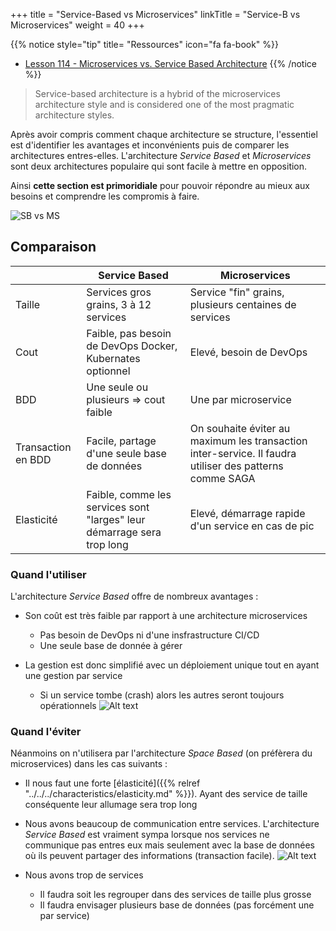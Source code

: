 +++
title = "Service-Based vs Microservices"
linkTitle = "Service-B vs Microservices"
weight = 40 
+++

{{% notice style="tip" title= "Ressources" icon="fa fa-book" %}}
- [Lesson 114 - Microservices vs. Service Based Architecture](https://youtu.be/xkr5nGJYx_U)
{{% /notice %}} 

> Service-based architecture is a hybrid of the microservices architecture style and is considered one of the most pragmatic architecture styles.

Après avoir compris comment chaque architecture se structure, l'essentiel est d'identifier les avantages et inconvénients puis de comparer les architectures entres-elles. L'architecture *Service Based* et *Microservices* sont deux architectures populaire qui sont facile à mettre en opposition.

Ainsi **cette section est primoridiale** pour pouvoir répondre au mieux aux besoins et comprendre les compromis à faire.

![SB vs MS](../images/sb_vs_ms.png?width=30pc)

## Comparaison

|                    | **Service Based**                                                      | **Microservices**                                                                                      |
|--------------------|------------------------------------------------------------------------|--------------------------------------------------------------------------------------------------------|
| Taille             | Services gros grains, 3 à 12 services                                   | Service "fin" grains, plusieurs centaines de services                                                   |
| Cout               | Faible, pas besoin de DevOps Docker, Kubernates optionnel              | Elevé, besoin de DevOps                                                                                |
| BDD    | Une seule ou plusieurs => cout faible                                  | Une par microservice                                                                                   |
| Transaction en BDD | Facile, partage d'une seule base de données                            | On souhaite éviter au maximum les transaction inter-service. Il faudra utiliser des patterns comme SAGA |
| Elasticité         | Faible, comme les services sont "larges" leur démarrage sera trop long | Elevé, démarrage rapide d'un service en cas de pic                                                     |

### Quand l'utiliser
L'architecture *Service Based* offre de nombreux avantages :
- Son coût est très faible par rapport à une architecture microservices
  - Pas besoin de DevOps ni d'une insfrastructure CI/CD
  - Une seule base de donnée à gérer

- La gestion est donc simplifié avec un déploiement unique tout en ayant une gestion par service
  - Si un service tombe (crash) alors les autres seront toujours opérationnels
  ![Alt text](../images/crash.png)

### Quand l'éviter
Néanmoins on n'utilisera par l'architecture *Space Based* (on préfèrera du microservices) dans les cas suivants :
- Il nous faut une forte [élasticité]({{% relref "../../../characteristics/elasticity.md" %}}). Ayant des service de taille conséquente leur allumage sera trop long

- Nous avons beaucoup de communication entre services. L'architecture *Service Based* est vraiment sympa lorsque nos services ne communique pas entres eux mais seulement avec la base de données où ils peuvent partager des informations (transaction facile).
![Alt text](../images/interservice.png)

- Nous avons trop de services
  - Il faudra soit les regrouper dans des services de taille plus grosse
  - Il faudra envisager plusieurs base de données (pas forcément une par service)